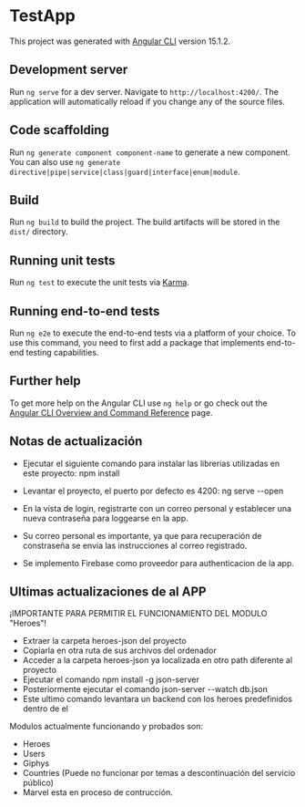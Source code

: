 # TestApp

This project was generated with [Angular CLI](https://github.com/angular/angular-cli) version 15.1.2.

## Development server

Run `ng serve` for a dev server. Navigate to `http://localhost:4200/`. The application will automatically reload if you change any of the source files.

## Code scaffolding

Run `ng generate component component-name` to generate a new component. You can also use `ng generate directive|pipe|service|class|guard|interface|enum|module`.

## Build

Run `ng build` to build the project. The build artifacts will be stored in the `dist/` directory.

## Running unit tests

Run `ng test` to execute the unit tests via [Karma](https://karma-runner.github.io).

## Running end-to-end tests

Run `ng e2e` to execute the end-to-end tests via a platform of your choice. To use this command, you need to first add a package that implements end-to-end testing capabilities.

## Further help

To get more help on the Angular CLI use `ng help` or go check out the [Angular CLI Overview and Command Reference](https://angular.io/cli) page.

## Notas de actualización

- Ejecutar el siguiente comando para instalar las librerias utilizadas en este proyecto: npm install

- Levantar el proyecto, el puerto por defecto es 4200: ng serve --open 

- En la vista de login, registrarte con un correo personal y establecer una nueva contraseña para loggearse en la app.
- Su correo personal es importante, ya que para recuperación de constraseña se envia las instrucciones al correo registrado.
- Se implemento Firebase como proveedor para authenticacion de la app.

## Ultimas actualizaciones de al APP

¡IMPORTANTE PARA PERMITIR EL FUNCIONAMIENTO DEL MODULO "Heroes"!
 - Extraer la carpeta heroes-json del proyecto
 - Copiarla en otra ruta de sus archivos del ordenador
 - Acceder a la carpeta heroes-json ya localizada en otro path diferente al proyecto
 - Ejecutar el comando npm install -g json-server
 - Posteriormente ejecutar el comando json-server --watch db.json
 - Este ultimo comando levantara un  backend con los heroes predefinidos dentro de el

 Modulos actualmente funcionando y probados son:
 - Heroes
 - Users
 - Giphys
 - Countries (Puede no funcionar por temas a descontinuación del servicio público)
 - Marvel esta en proceso de contrucción.
